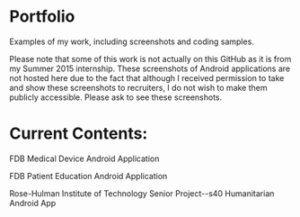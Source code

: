 # Portfolio
Examples of my work, including screenshots and coding samples. 

Please note that some of this work is not actually on this GitHub as it is from my Summer 2015 internship. These screenshots of Android applications are not hosted here due to the fact that although I received permission to take and show these screenshots to recruiters, I do not wish to make them publicly accessible. Please ask to see these screenshots.

# Current Contents:

FDB Medical Device Android Application

FDB Patient Education Android Application

Rose-Hulman Institute of Technology Senior Project--s40 Humanitarian Android App

